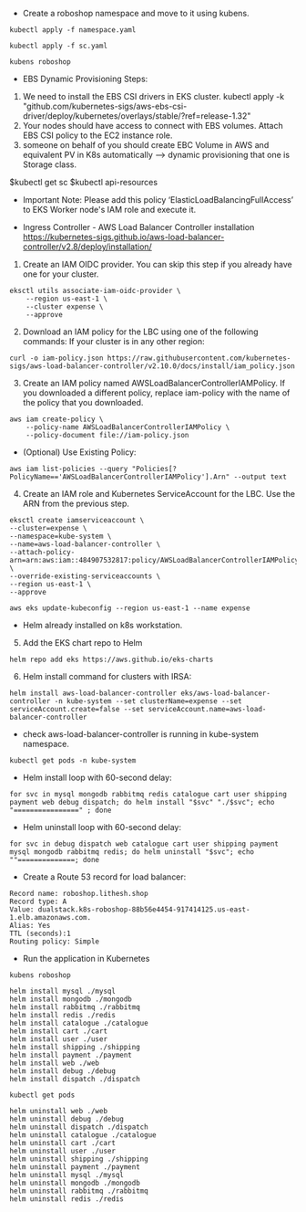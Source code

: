 * Create a roboshop namespace and move to it using kubens.
```
kubectl apply -f namespace.yaml
```
```
kubectl apply -f sc.yaml
```

```
kubens roboshop
```

* EBS Dynamic Provisioning  Steps:
1. We need to install the EBS CSI drivers in EKS cluster.
kubectl apply -k "github.com/kubernetes-sigs/aws-ebs-csi-driver/deploy/kubernetes/overlays/stable/?ref=release-1.32"
2. Your nodes should have access to connect with EBS volumes. Attach EBS CSI policy to the EC2 instance role.
3. someone on behalf of you should create EBC Volume in AWS and equivalent PV in K8s automatically --> dynamic provisioning that one is Storage class.

$kubectl get sc
$kubectl api-resources

* Important Note: Please add this policy ‘ElasticLoadBalancingFullAccess’ to EKS Worker node's IAM role and execute it.

* Ingress Controller - AWS Load Balancer Controller installation
https://kubernetes-sigs.github.io/aws-load-balancer-controller/v2.8/deploy/installation/

1. Create an IAM OIDC provider. You can skip this step if you already have one for your cluster.
```
eksctl utils associate-iam-oidc-provider \
    --region us-east-1 \
    --cluster expense \
    --approve
```

2. Download an IAM policy for the LBC using one of the following commands:
If your cluster is in any other region:
```
curl -o iam-policy.json https://raw.githubusercontent.com/kubernetes-sigs/aws-load-balancer-controller/v2.10.0/docs/install/iam_policy.json
```

3. Create an IAM policy named AWSLoadBalancerControllerIAMPolicy. If you downloaded a different policy, replace iam-policy with the name of the policy that you downloaded.
```
aws iam create-policy \
    --policy-name AWSLoadBalancerControllerIAMPolicy \
    --policy-document file://iam-policy.json
```
* (Optional) Use Existing Policy:
```
aws iam list-policies --query "Policies[?PolicyName=='AWSLoadBalancerControllerIAMPolicy'].Arn" --output text

```
4. Create an IAM role and Kubernetes ServiceAccount for the LBC. Use the ARN from the previous step.
```
eksctl create iamserviceaccount \
--cluster=expense \
--namespace=kube-system \
--name=aws-load-balancer-controller \
--attach-policy-arn=arn:aws:iam::484907532817:policy/AWSLoadBalancerControllerIAMPolicy \
--override-existing-serviceaccounts \
--region us-east-1 \
--approve
```

```
aws eks update-kubeconfig --region us-east-1 --name expense
```

* Helm already installed on k8s workstation.

5. Add the EKS chart repo to Helm
```
helm repo add eks https://aws.github.io/eks-charts
```

6. Helm install command for clusters with IRSA:
```
helm install aws-load-balancer-controller eks/aws-load-balancer-controller -n kube-system --set clusterName=expense --set serviceAccount.create=false --set serviceAccount.name=aws-load-balancer-controller
```

* check aws-load-balancer-controller is running in kube-system namespace.
```
kubectl get pods -n kube-system
```

* Helm install loop with 60-second delay:
```
for svc in mysql mongodb rabbitmq redis catalogue cart user shipping payment web debug dispatch; do helm install "$svc" "./$svc"; echo "================" ; done
```

* Helm uninstall loop with 60-second delay:
```
for svc in debug dispatch web catalogue cart user shipping payment mysql mongodb rabbitmq redis; do helm uninstall "$svc"; echo ""==============; done
```

* Create a Route 53 record for load balancer:
```
Record name: roboshop.lithesh.shop
Record type: A
Value: dualstack.k8s-roboshop-88b56e4454-917414125.us-east-1.elb.amazonaws.com.
Alias: Yes
TTL (seconds):1
Routing policy: Simple
```
* Run the application in Kubernetes
```
kubens roboshop
```
```
helm install mysql ./mysql
helm install mongodb ./mongodb
helm install rabbitmq ./rabbitmq
helm install redis ./redis
helm install catalogue ./catalogue
helm install cart ./cart
helm install user ./user
helm install shipping ./shipping
helm install payment ./payment
helm install web ./web
helm install debug ./debug
helm install dispatch ./dispatch
```

```
kubectl get pods 
```
```
helm uninstall web ./web
helm uninstall debug ./debug
helm uninstall dispatch ./dispatch
helm uninstall catalogue ./catalogue
helm uninstall cart ./cart
helm uninstall user ./user
helm uninstall shipping ./shipping
helm uninstall payment ./payment
helm uninstall mysql ./mysql
helm uninstall mongodb ./mongodb
helm uninstall rabbitmq ./rabbitmq
helm uninstall redis ./redis
```

